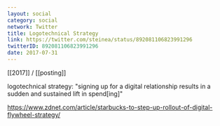 ```yaml
---
layout: social
category: social
network: Twitter
title: Logotechnical Strategy
link: https://twitter.com/steinea/status/892081106823991296
twitterID: 892081106823991296
date: 2017-07-31
---
```


[[2017]] / [[posting]]

logotechnical strategy: "signing up for a digital relationship results in a sudden and sustained lift in spend[ing]"

<https://www.zdnet.com/article/starbucks-to-step-up-rollout-of-digital-flywheel-strategy/>
